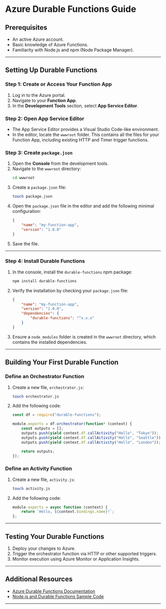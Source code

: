 
# Azure Durable Functions Guide

## Prerequisites
- An active Azure account.
- Basic knowledge of Azure Functions.
- Familiarity with Node.js and npm (Node Package Manager).

---

## Setting Up Durable Functions

### Step 1: Create or Access Your Function App
1. Log in to the Azure portal.
2. Navigate to your **Function App**.
3. In the **Development Tools** section, select **App Service Editor**.

### Step 2: Open App Service Editor
- The App Service Editor provides a Visual Studio Code-like environment.
- In the editor, locate the `wwwroot` folder. This contains all the files for your Function App, including existing HTTP and Timer trigger functions.

### Step 3: Create `package.json`
1. Open the **Console** from the development tools.
2. Navigate to the `wwwroot` directory:
   ```bash
   cd wwwroot
   ```
3. Create a `package.json` file:
   ```bash
   touch package.json
   ```
4. Open the `package.json` file in the editor and add the following minimal configuration:
   ```json
   {
       "name": "my-function-app",
       "version": "1.0.0"
   }
   ```
5. Save the file.

---

### Step 4: Install Durable Functions
1. In the console, install the `durable-functions` npm package:
   ```bash
   npm install durable-functions
   ```
2. Verify the installation by checking your `package.json` file:
   ```json
   {
       "name": "my-function-app",
       "version": "1.0.0",
       "dependencies": {
           "durable-functions": "^x.x.x"
       }
   }
   ```
3. Ensure a `node_modules` folder is created in the `wwwroot` directory, which contains the installed dependencies.

---

## Building Your First Durable Function

### Define an Orchestrator Function
1. Create a new file, `orchestrator.js`:
   ```bash
   touch orchestrator.js
   ```
2. Add the following code:
   ```javascript
   const df = require("durable-functions");

   module.exports = df.orchestrator(function* (context) {
       const outputs = [];
       outputs.push(yield context.df.callActivity("Hello", "Tokyo"));
       outputs.push(yield context.df.callActivity("Hello", "Seattle"));
       outputs.push(yield context.df.callActivity("Hello", "London"));

       return outputs;
   });
   ```

### Define an Activity Function
1. Create a new file, `activity.js`:
   ```bash
   touch activity.js
   ```
2. Add the following code:
   ```javascript
   module.exports = async function (context) {
       return `Hello, ${context.bindings.name}!`;
   };
   ```

---

## Testing Your Durable Functions
1. Deploy your changes to Azure.
2. Trigger the orchestrator function via HTTP or other supported triggers.
3. Monitor execution using Azure Monitor or Application Insights.

---

## Additional Resources
- [Azure Durable Functions Documentation](https://learn.microsoft.com/en-us/azure/azure-functions/durable/durable-functions-overview)
- [Node.js and Durable Functions Sample Code](https://github.com/Azure/azure-functions-durable-js)

---
